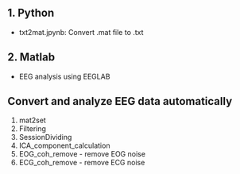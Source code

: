 ## 1. Python 
- txt2mat.jpynb: Convert .mat file to .txt

## 2. Matlab
- EEG analysis using EEGLAB

## Convert and analyze EEG data automatically

1. mat2set
2. Filtering
3. SessionDividing
4. ICA_component_calculation
5. EOG_coh_remove - remove EOG noise
6. ECG_coh_remove - remove ECG noise
